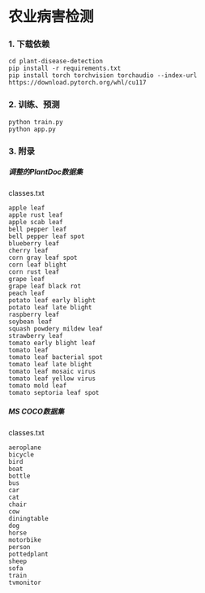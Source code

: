 # 农业病害检测

### 1. 下载依赖

```shell
cd plant-disease-detection
pip install -r requirements.txt
pip install torch torchvision torchaudio --index-url https://download.pytorch.org/whl/cu117
```

### 2. 训练、预测

```shell
python train.py
python app.py
```

### 3. 附录

##### 调整的PlantDoc数据集

classes.txt

```text
apple leaf
apple rust leaf
apple scab leaf
bell pepper leaf
bell pepper leaf spot
blueberry leaf
cherry leaf
corn gray leaf spot
corn leaf blight
corn rust leaf
grape leaf
grape leaf black rot
peach leaf
potato leaf early blight
potato leaf late blight
raspberry leaf
soybean leaf
squash powdery mildew leaf
strawberry leaf
tomato early blight leaf
tomato leaf
tomato leaf bacterial spot
tomato leaf late blight
tomato leaf mosaic virus
tomato leaf yellow virus
tomato mold leaf
tomato septoria leaf spot
```

##### MS COCO数据集

classes.txt

```
aeroplane
bicycle
bird
boat
bottle
bus
car
cat
chair
cow
diningtable
dog
horse
motorbike
person
pottedplant
sheep
sofa
train
tvmonitor
```